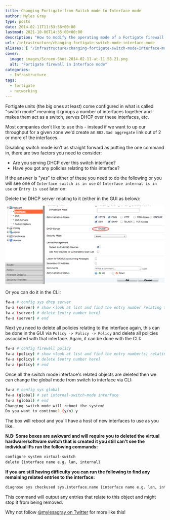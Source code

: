 ```yaml
---
title: Changing Fortigate from Switch mode to Interface mode
author: Myles Gray
type: posts
date: 2014-02-11T11:53:56+00:00
lastmod: 2021-10-06T14:35:00+00:00
description: "How to modify the operating mode of a Fortigate firewall from Switch to Interface mode"
url: /infrastructure/changing-fortigate-switch-mode-interface-mode
aliases: [ "/infrastructure/changing-fortigate-switch-mode-interface-mode/amp" ]
cover:
  image: images/Screen-Shot-2014-02-11-at-11.58.21.png
  alt: "Fortigate firewall in Interface mode"
categories:
  - Infrastructure
tags:
  - fortigate
  - networking
---
```


Fortigate units (the big ones at least) come configured in what is called "switch mode" meaning it groups a number of interfaces together and makes them act as a switch, serves DHCP over these interfaces, etc.

Most companies don't like to use this - instead if we want to up our throughput for a given zone we'd create an `802.3ad aggregate` link out of 2 or more of the interfaces.

Disabling switch mode isn't as straight forward as putting the one command in, there are two factors you need to consider:

* Are you serving DHCP over this switch interface?
* Have you got any policies relating to this interface?

If the answer is "_yes_" to either of these you need to do the following or you will see one of `Interface switch is in use` or `Interface internal is in use` or `Entry is used` later on:

Delete the DHCP server relating to it (either in the GUI as below):

![Disable DHCP Server][1]

Or you can do it in the CLI:

```sh
fw-a # config sys dhcp server
fw-a (server) # show <look at list and find the entry number relating to your interface>
fw-a (server) # delete [entry number here]
fw-a (server) # end
```

Next you need to delete all policies relating to the interface again, this can be done in the GUI via `Policy -> Policy -> Policy` and delete all policies associated with that interface. Again, it can be done with the CLI:

```sh
fw-a # config firewall policy
fw-a (policy) # show <look at list and find the entry number(s) relating to your interface>
fw-a (policy) # delete [entry number here]
fw-a (policy) # end
```

Once all the switch mode interface's related objects are deleted then we can change the global mode from switch to interface via CLI:

```sh
fw-a # config sys global
fw-a (global) # set internal-switch-mode interface
fw-a (global) # end
Changing switch mode will reboot the system!
Do you want to continue? (y/n) y
```

The box will reboot and you'll have a host of new interfaces to use as you like.

**N.B: Some boxes are awkward and will require you to deleted the virtual hardware/software switch that is created it you still can't see the individual IFs run the following commands:**

```sh
configure system virtual-switch
delete {interface name e.g. lan, internal}
```

**If you are still having difficulty you can run the following to find any remaining related entries to the interface:**

```sh
diagnose sys checkused sys.interface.name {interface name e.g. lan, internal}
```

This command will output any entries that relate to this object and might stop it from being removed.

Why not follow [@mylesagray on Twitter][2] for more like this!

 [1]: images/Screen-Shot-2014-02-11-at-11.36.54.png
 [2]: https://twitter.com/mylesagray